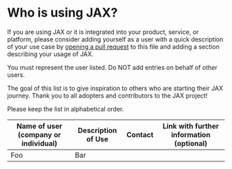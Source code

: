 # Who is using JAX?

If you are using JAX or it is integrated into your product, service, or platform, please consider adding yourself as a user with a 
quick description of your use case by [opening a pull request](https://jax.readthedocs.io/en/latest/contributing.html#contributing-code-using-pull-requests) to this file and adding a section describing your usage of JAX.

You must represent the user listed. Do NOT add entries on behalf of other users.

The goal of this list is to give inspiration to others who are starting their JAX journey. Thank you to all adopters and contributors to the JAX project!

Please keep the list in alphabetical order.

| Name of user (company or individual) | Description of Use | Contact | Link with further information (optional)
| ------------------------------------ | ------------------ | ------- | ----------------------------------------
| Foo | Bar | | 
